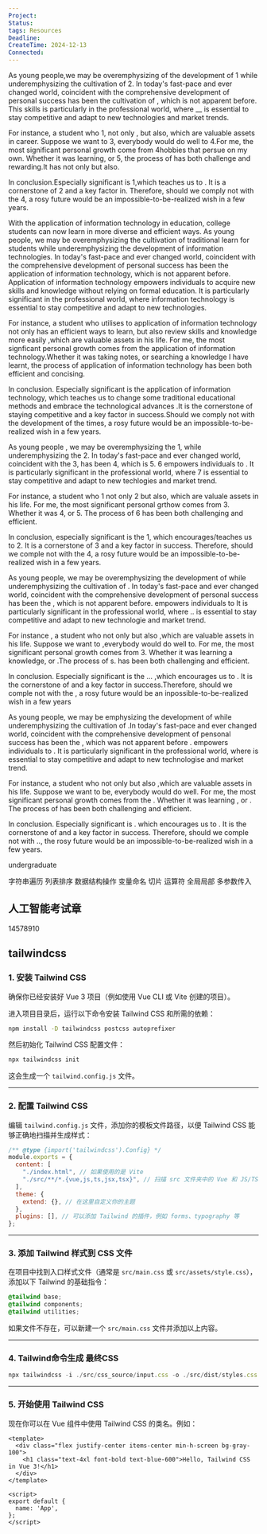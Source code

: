 ```yaml
---
Project: 
Status:
tags: Resources
Deadline:
CreateTime: 2024-12-13
Connected:
---
```

As young people,we may be overemphysizing of the development of 1 while underemphysizing the cultivation of 2. In today's fast-pace and ever changed world, coincident with the comprehensive development of personal success has been the cultivation of , which is not apparent before. This skills is particularly in the professional world, where __ is essential to stay competitive and adapt to new technologies and market trends.

For instance, a student who 1, not only , but also, which are valuable assets in career. Suppose we want to 3, everybody would do well to 4.For me, the most significant personal growth come from 4hobbies that persue on my own. Whether it was learning, or 5, the process of has both challenge and rewarding.It has not only but also.

In conclusion.Especially significant is 1,which teaches us to . It is a cornerstone of 2 and a key factor in. Therefore, should we comply not with the 4, a rosy future would be an impossible-to-be-realized wish in a few years.




With the application of information technology in education, college students can now learn in more diverse and efficient ways. As young people, we may be overemphysizing the cultivation of traditional learn for students while underemphysizing the development of information technologies. In today's fast-pace and ever changed world, coincident with the comprehensive development of personal success has been the application of information technology, which is not apparent before. Application of information technology empowers individuals to acquire new skills and knowledge without relying on formal education. It is particularly significant in the professional world, where information technology is essential to stay competitive and adapt to new technologies.

For instance, a student who utilises to application of information technology not only has an efficient ways to learn, but also review skills and knowledge more easily ,which are valuable assets in his life. For me, the most signficant personal growth comes from the application of information technology.Whether it was taking notes, or searching a knowledge I have learnt, the process of application of information technology has been both efficient and concising.

In conclusion. Especially significant is the application of information technology, which teaches us to change some traditional educational methods and embrace the technological advances .It is the cornerstone of staying competitive and a key factor in success.Should we comply not with the development of the times, a rosy future would be an impossible-to-be-realized wish in a few years.








As young people , we may be overemphysizing the 1, while underemphysizing the 2. In today's fast-pace and ever changed world, coincident with the 3, has been 4, which is 5.
6 empowers individuals to . It is particularly significant in the professional world, where 7 is essential to stay competitive and adapt to new techlogies and market trend.

For instance, a student who 1 not only 2 but also, which are valuale assets in his life. For me, the most significant personal grthow comes from 3. Whether it was 4, or 5. The process of 6 has been both challenging and efficient.

In conclusion, especially significant is the 1, which encourages/teaches us to 2. It is a cornerstone of 3 and a key factor in success. Therefore, should we comple not with the 4, a rosy future would be an impossible-to-be-realized wish in a few years.





As young people, we may be overemphysizing the development of while underemphysizing the cultivation of . In today's fast-pace and ever changed world, coincident with the comprehensive development of personal success has been the , which is not apparent before.  empowers individuals to 
It is particularly significant in the professional world, where .. is essential to stay competitive and adapt to new technologie and market trend.

For instance , a student who not only but also ,which are valuable assets in his life. Suppose we want to ,everybody would do well to. For me, the most significant personal growth comes from 3. Whether it was learning a knowledge, or .The process of s. has been both challenging and efficient.

In conclusion. Especially significant is the ... ,which encourages us to . It is the cornerstone of and a key factor in success.Therefore, should we comple not with the , a rosy future would be an inpossible-to-be-realized wish in a few years


As young people, we may be emphysizing the development of while underemphysizing the cultivation of .In today's fast-pace and ever changed world, coincident with the comprehensive development of pensonal success has been the , which was not apparent before . empowers individuals to . It is particularly significant in the professional world, where is essential to stay competitive and adapt to new technologise and market trend.

For instance, a student who not only but also ,which are valuable assets in his life. Suppose we want to be, everybody would do well. For me, the most significant personal growth comes from the . Whether it was learning , or . The process of has been both challenging and efficient.

In conclusion. Especially significant is . which encourages us to . It is the cornerstone of and a key factor in success. Therefore, should we comple not with .., the rosy future would be an impossible-to-be-realized wish in a few years.

undergraduate


字符串遍历
列表排序
数据结构操作
变量命名
切片
运算符
全局局部
多参数传入

## 人工智能考试章

14578910


## tailwindcss

### 1. 安装 Tailwind CSS

确保你已经安装好 Vue 3 项目（例如使用 Vue CLI 或 Vite 创建的项目）。

进入项目目录后，运行以下命令安装 Tailwind CSS 和所需的依赖：

```bash
npm install -D tailwindcss postcss autoprefixer
```

然后初始化 Tailwind CSS 配置文件：

```bash
npx tailwindcss init
```

这会生成一个 `tailwind.config.js` 文件。

---

### 2. 配置 Tailwind CSS

编辑 `tailwind.config.js` 文件，添加你的模板文件路径，以便 Tailwind CSS 能够正确地扫描并生成样式：

```js
/** @type {import('tailwindcss').Config} */
module.exports = {
  content: [
    "./index.html", // 如果使用的是 Vite
    "./src/**/*.{vue,js,ts,jsx,tsx}", // 扫描 src 文件夹中的 Vue 和 JS/TS 文件
  ],
  theme: {
    extend: {}, // 在这里自定义你的主题
  },
  plugins: [], // 可以添加 Tailwind 的插件，例如 forms、typography 等
};
```

---

### 3. 添加 Tailwind 样式到 CSS 文件

在项目中找到入口样式文件（通常是 `src/main.css` 或 `src/assets/style.css`），添加以下 Tailwind 的基础指令：

```css
@tailwind base;
@tailwind components;
@tailwind utilities;
```

如果文件不存在，可以新建一个 `src/main.css` 文件并添加以上内容。

---

### 4. Tailwind命令生成 最终CSS


```js
npx tailwindcss -i ./src/css_source/input.css -o ./src/dist/styles.css --watch
```

---

### 5. 开始使用 Tailwind CSS

现在你可以在 Vue 组件中使用 Tailwind CSS 的类名。例如：

```vue
<template>
  <div class="flex justify-center items-center min-h-screen bg-gray-100">
    <h1 class="text-4xl font-bold text-blue-600">Hello, Tailwind CSS in Vue 3!</h1>
  </div>
</template>

<script>
export default {
  name: 'App',
};
</script>
```
